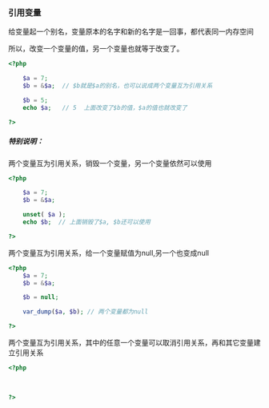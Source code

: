 ### 引用变量

给变量起一个别名，变量原本的名字和新的名字是一回事，都代表同一内存空间

所以，改变一个变量的值，另一个变量也就等于改变了。

```php
<?php

    $a = 7;
    $b = &$a;  // $b就是$a的别名，也可以说成两个变量互为引用关系

    $b = 5;
    echo $a;   // 5  上面改变了$b的值，$a的值也就改变了

?>
```

##### 特别说明：

两个变量互为引用关系，销毁一个变量，另一个变量依然可以使用

```php
<?php

    $a = 7;
    $b = &$a;

    unset( $a );
    echo $b;  // 上面销毁了$a, $b还可以使用

?>
```

两个变量互为引用关系，给一个变量赋值为null,另一个也变成null

```php
<?php
    $a = 7;
    $b = &$a;

    $b = null;

    var_dump($a, $b); // 两个变量都为null

?>
```

两个变量互为引用关系，其中的任意一个变量可以取消引用关系，再和其它变量建立引用关系

```php
<?php
    
    

?>
```



